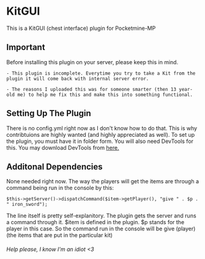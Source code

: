 # KitGUI
This is a KitGUI (chest interface) plugin for Pocketmine-MP
## Important
Before installing this plugin on your server, please keep this in mind.

`- This plugin is incomplete. Everytime you try to take a Kit from the plugin it will come back with internal server error.`

`- The reasons I uploaded this was for someone smarter (then 13 year-old me) to help me fix this and make this into something functional.`
## Setting Up The Plugin
There is no config.yml right now as I don't know how to do that. This is why contribtuions are highly wanted (and highly appreciated as well).
To set up the plugin, you must have it in folder form. You will also need DevTools for this.
You may download DevTools from [here.](https://poggit.pmmp.io/p/DevTools)

## Additonal Dependencies
None needed right now. The way the players will get the items are through a command being run in the console by this:

`$this->getServer()->dispatchCommand($item->getPlayer(), "give " . $p . " iron_sword");`

The line itself is pretty self-explanitory. The plugin gets the server and runs a command through it. $item is defined in the plugin. $p stands for the player in this case. So the command run in the console will be give (player) (the items that are put in the particular kit)

###### Help please, I know I'm an idiot <3
